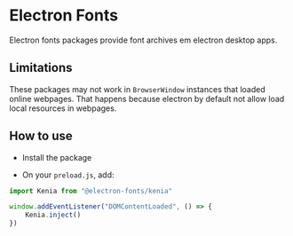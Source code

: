 # Electron Fonts

Electron fonts packages provide font archives em electron desktop apps.

## Limitations

These packages may not work in `BrowserWindow` instances that loaded online webpages. That happens because electron by default not allow load local resources in webpages.

## How to use

* Install the package

* On your `preload.js`, add:

```ts
import Kenia from "@electron-fonts/kenia"

window.addEventListener("DOMContentLoaded", () => {
    Kenia.inject()
})
```